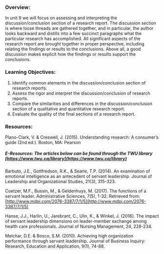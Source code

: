 ### Overview:

In unit 9 we will focus on assessing and interpreting the discussion/conclusion section of a research report.  The discussion section is where loose threads are gathered together, and in particular, the author looks backward and distills into a few succinct paragraphs what the particular research has accomplished.  All significant aspects of the research report are brought together in proper perspective, including relating the findings or results to the conclusions.  Above all, a good discussion makes explicit how the findings or results support the conclusions.

### Learning Objectives:

1. Identify common elements in the discussion/conclusion section of research reports.
2. Assess the rigor and interpret the discussion/conclusion of research reports.
3. Compare the similarities and differences in the discussion/conclusion section of a qualitative and quantitative research report.
4. Evaluate the quality of the final sections of a research report.

### Resources:

Plano-Clark, V. & Creswell, J. \(2015\). Understanding research: A consumer’s guide \(2nd ed.\). Boston, MA: Pearson

##### E-Resources: The articles below can be found through the TWU library [https://www.twu.ca/library](https://www.twu.ca/library)

Barbuto, J.E., Gottfredson, R.K., & Searle, T.P. \(2014\). An examination of emotional intelligence as an antecedent of servant leadership.  Journal of Leadership and Organizational Studies, 21\(3\), 315-323. 

Coetzer, M.F., Bussin, M., & Geldenhuys, M. \(2017\). The functions of a servant leader. Administrative Sciences, 7\(5\), 1-32. Retrieved from: [http://www.mdpi.com/2076-3387/7/1/5](http://www.mdpi.com/2076-3387/7/1/5)

Hanse, J.J., Harlin, U., Jarebrant, C., Ulin, K., & Winkel, J. \(2016\). The impact of servant leadership dimensions on leader-member exchange among health care professionals. Journal of Nursing Management, 24, 228-234.

Melchar, D.E. & Bosco, S.M. \(2010\). Achieving high organization performance through servant leadership. Journal of Business Inquiry: Research, Education and Application, 9\(1\), 74-88. 

